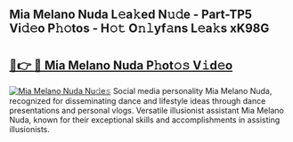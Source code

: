 ## Mia Melano Nuda L𝚎a𝚔ed N𝚞𝚍e - Part-TP5 Vi𝚍𝚎o P𝚑𝚘tos - H𝚘𝚝 O𝚗𝚕yf𝚊ns L𝚎a𝚔s xK98G

# <h2><a href="http://kf53bgu.oniu.top/?m=Mia+Melano+Nuda">🔗👉 🔴 Mia Melano Nuda P𝚑ot𝚘𝚜 V𝚒d𝚎o</a></h2>

[![Mia Melano Nuda Nu𝚍e𝚜](https://i.imgur.com/0qMVB7G.gif)](http://kf53bgu.oniu.top/?m=Mia+Melano+Nuda)
Social media personality Mia Melano Nuda, recognized for disseminating dance and lifestyle ideas through dance presentations and personal vlogs. Versatile illusionist assistant Mia Melano Nuda, known for their exceptional skills and accomplishments in assisting illusionists.  

